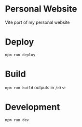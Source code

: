 # Personal Website
Vite port of my personal website

# Deploy
`npm run deploy`

# Build 
`npm run build` outputs in `/dist`

# Development
`npm run dev`
